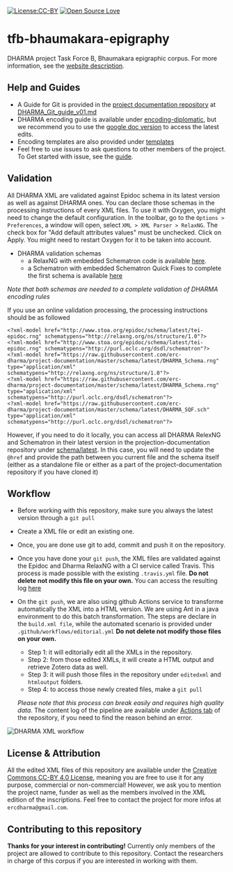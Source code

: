 [![License:CC-BY](https://img.shields.io/badge/licence-CC--BY-green.svg)](https://img.shields.io/badge/licence-CC--BY-green.svg)
[![Open Source Love](https://badges.frapsoft.com/os/v1/open-source.svg?v=103)](https://github.com/ellerbrock/open-source-badges/)

# tfb-bhaumakara-epigraphy
DHARMA project Task Force B, Bhaumakara epigraphic corpus.
For more information, see the [website description](https://dharma.hypotheses.org/task-forces).

## Help and Guides
* A Guide for Git is provided in the [project documentation repository](https://github.com/erc-dharma/project-documentation) at [DHARMA_Git_guide_v01.md](https://github.com/erc-dharma/project-documentation/blob/master/guides/git/DHARMA_git_guide_v01.md)
* DHARMA encoding guide is available under [encoding-diplomatic](https://github.com/erc-dharma/project-documentation/tree/master/guides/encoding-diplomatic), but we recommend you to use the [google doc version](https://docs.google.com/document/d/1hjWrrwRZQp4hmEqw4jBhhqoXdwJvRlw3EWboJteOPw0/edit?usp=sharing) to access the latest edits.
* Encoding templates are also provided under [templates](https://github.com/erc-dharma/project-documentation/tree/master/templates)
* Feel free to use issues to ask questions to other members of the project. To Get started with issue, see the  [guide](https://github.com/erc-dharma/project-documentation/tree/master/guides/github-issuetracker).

## Validation
All DHARMA XML are validated against Epidoc schema in its latest version as well as against DHARMA ones.
You can declare those schemas in the processing instructions of every XML files. To use it with Oxygen, you might need to change the default configuration.
In the toolbar, go to the `Options > Preferences`, a window will open, select `XML > XML Parser > RelaxNG`. The check box for "Add default attributes values" must be unchecked. Click on Apply. You might need to restart Oxygen for it to be taken into account.

* DHARMA validation schemas
  - a RelaxNG with embedded Schematron code is available [here](https://github.com/erc-dharma/project-documentation/blob/master/schema/latest/DHARMA_Schema.rng).
  - a Schematron with embedded Schematron Quick Fixes to complete the first schema is available [here](https://github.com/erc-dharma/project-documentation/blob/master/schema/latest/DHARMA_Schema.rng)

*Note that both schemas are needed to a complete validation of DHARMA encoding rules*

If you use an online validation processing, the processing instructions should be as followed
```
<?xml-model href="http://www.stoa.org/epidoc/schema/latest/tei-epidoc.rng" schematypens="http://relaxng.org/ns/structure/1.0"?>
<?xml-model href="http://www.stoa.org/epidoc/schema/latest/tei-epidoc.rng" schematypens="http://purl.oclc.org/dsdl/schematron"?>
<?xml-model href="https://raw.githubusercontent.com/erc-dharma/project-documentation/master/schema/latest/DHARMA_Schema.rng" type="application/xml" schematypens="http://relaxng.org/ns/structure/1.0"?>
<?xml-model href="https://raw.githubusercontent.com/erc-dharma/project-documentation/master/schema/latest/DHARMA_Schema.rng" type="application/xml" schematypens="http://purl.oclc.org/dsdl/schematron"?>
<?xml-model href="https://raw.githubusercontent.com/erc-dharma/project-documentation/master/schema/latest/DHARMA_SQF.sch" type="application/xml" schematypens="http://purl.oclc.org/dsdl/schematron"?>

```
However, if you need to do it locally, you can access all DHARMA RelexNG and Schematron in their latest version in the projection-documentation repository under [schema/latest](https://github.com/erc-dharma/project-documentation/tree/master/schema/latest). In this case, you will need to update the `@href` and provide the path between you current file and the schema itself (either as a standalone file or either as a part of the project-documentation repository if you have cloned it)

## Workflow
- Before working with this repository, make sure you always the latest version through a `git pull`
- Create a XML file or edit an existing one.
- Once, you are done use git to add, commit and push it on the repository.
- Once you have done your `git push`, the XML files are validated against the Epidoc and Dharma RelaxNG with a CI service called Travis. This process is made possible with the existing `.travis.yml` file. **Do not delete not modify this file on your own.** You can access the resulting log [here](https://travis-ci.com/github/erc-dharma/tfb-bhaumakara-epigraphy)
- On the `git push`, we are also using github Actions service to transforme automatically the XML into a HTML version. We are using Ant in a java environment to do this batch transformation. The steps are declare in the `build.xml file`, while the automated scenario is provided under `.github/workflows/editorial.yml` **Do not delete not modify those files on your own.**
  - Step 1: it will editorially edit all the XMLs in the repository.
  - Step 2: from those edited XMLs, it will create a HTML output and retrieve Zotero data as well.
  - Step 3: it will push those files in the repository under `editedxml` and `htmloutput` folders.
  - Step 4: to access those newly created files, make a `git pull`

  *Please note that this process can break easily and requires high quality data*. The content log of the pipeline are available under [Actions tab](https://github.com/erc-dharma/tfb-bhaumakara-epigraphy/actions) of the repository, if you need to find the reason behind an error.

![DHARMA XML workflow](https://github.com/erc-dharma/project-documentation/blob/master/guides/images/DHARMA_XMLWorkflow_v01.png)

## License & Attribution
All the edited XML files of this repository are available under the [Creative Commons CC-BY 4.0 License](https://creativecommons.org/licenses/by/4.0/), meaning you are free to use it for any purpose, commercial or non-commercial! However, we ask you to mention the project name, funder as well as the members involved in the XML edition of the inscriptions. Feel free to contact the project for more infos at `ercdharma@gmail.com`.

## Contributing to this repository
**Thanks for your interest in contributing!** Currently only members of the project are allowed to contribute to this repository. Contact the researchers in charge of this corpus if you are interested in working with them.
